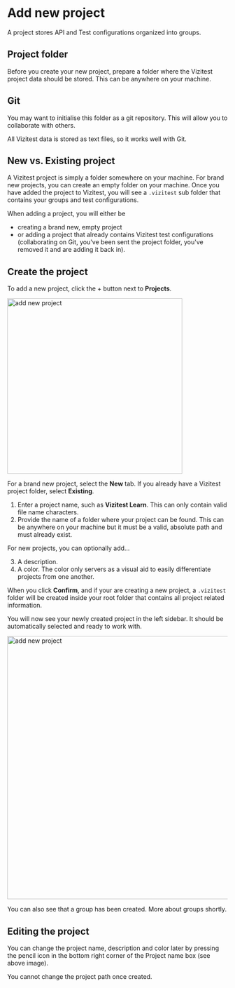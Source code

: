 # Add new project

A project stores API and Test configurations organized into groups.

## Project folder
Before you create your new project, prepare a folder where the Vizitest project data should be stored. This can be anywhere on your machine.

## Git
You may want to initialise this folder as a git repository. This will allow you to collaborate with others. 

All Vizitest data is stored as text files, so it works well with Git.

## New vs. Existing project
A Vizitest project is simply a folder somewhere on your machine. For brand new projects, you can create an empty folder on your machine. Once you have added the project to Vizitest, you will see a ```.vizitest``` sub folder that contains your groups and test configurations.

When adding a project, you will either be 

- creating a brand new, empty project
- or adding a project that already contains Vizitest test configurations (collaborating on Git, you've been sent the project folder, you've removed it and are adding it back in).

## Create the project
To add a new project, click the + button next to **Projects**.

<img src="add-new-project.png" width="400" alt="add new project"/>

For a brand new project, select the **New** tab. If you already have a Vizitest project folder, select **Existing**.

1. Enter a project name, such as **Vizitest Learn**. This can only contain valid file name characters.
2. Provide the name of a folder where your project can be found. This can be anywhere on your machine but it must be a valid, absolute path and must already exist.

For new projects, you can optionally add...

3. A description.
4. A color. The color only servers as a visual aid to easily differentiate projects from one another.

When you click **Confirm**, and if your are creating a new project, a ```.vizitest``` folder will be created inside your root folder that contains all project related information. 

You will now see your newly created project in the left sidebar. It should be automatically selected and ready to work with.

<img src="project-added.png" width="600" alt="add new project"/>

You can also see that a group has been created. More about groups shortly.

## Editing the project
You can change the project name, description and color later by pressing the pencil icon in the bottom right corner of the Project name box (see above image).

You cannot change the project path once created.
 
